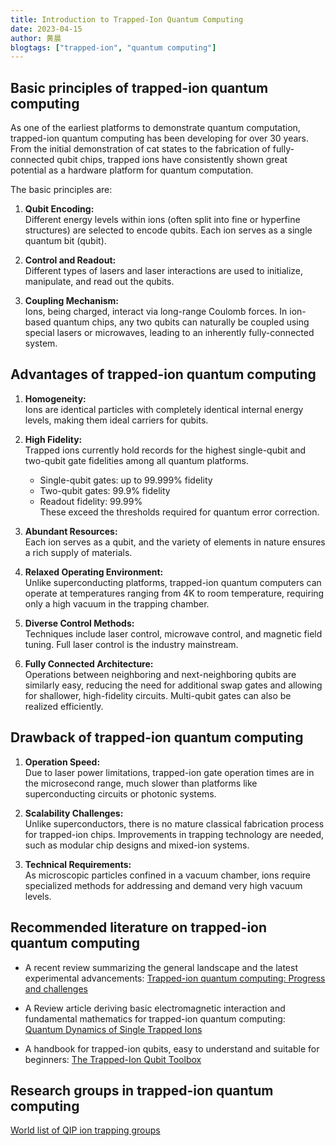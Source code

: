 ```yaml
---
title: Introduction to Trapped-Ion Quantum Computing
date: 2023-04-15
author: 黄晨
blogtags: ["trapped-ion", "quantum computing"]
---
```


## Basic principles of trapped-ion quantum computing

As one of the earliest platforms to demonstrate quantum computation, trapped-ion quantum computing has been developing for over 30 years. From the initial demonstration of cat states to the fabrication of fully-connected qubit chips, trapped ions have consistently shown great potential as a hardware platform for quantum computation.

The basic principles are:

1. **Qubit Encoding:**  
   Different energy levels within ions (often split into fine or hyperfine structures) are selected to encode qubits. Each ion serves as a single quantum bit (qubit).

2. **Control and Readout:**  
   Different types of lasers and laser interactions are used to initialize, manipulate, and read out the qubits.

3. **Coupling Mechanism:**  
   Ions, being charged, interact via long-range Coulomb forces. In ion-based quantum chips, any two qubits can naturally be coupled using special lasers or microwaves, leading to an inherently fully-connected system.

## Advantages of trapped-ion quantum computing

1. **Homogeneity:**  
   Ions are identical particles with completely identical internal energy levels, making them ideal carriers for qubits.

2. **High Fidelity:**  
   Trapped ions currently hold records for the highest single-qubit and two-qubit gate fidelities among all quantum platforms.

   - Single-qubit gates: up to 99.999% fidelity
   - Two-qubit gates: 99.9% fidelity
   - Readout fidelity: 99.99%  
     These exceed the thresholds required for quantum error correction.

3. **Abundant Resources:**  
   Each ion serves as a qubit, and the variety of elements in nature ensures a rich supply of materials.

4. **Relaxed Operating Environment:**  
   Unlike superconducting platforms, trapped-ion quantum computers can operate at temperatures ranging from 4K to room temperature, requiring only a high vacuum in the trapping chamber.

5. **Diverse Control Methods:**  
   Techniques include laser control, microwave control, and magnetic field tuning. Full laser control is the industry mainstream.

6. **Fully Connected Architecture:**  
   Operations between neighboring and next-neighboring qubits are similarly easy, reducing the need for additional swap gates and allowing for shallower, high-fidelity circuits. Multi-qubit gates can also be realized efficiently.

## Drawback of trapped-ion quantum computing

1. **Operation Speed:**  
   Due to laser power limitations, trapped-ion gate operation times are in the microsecond range, much slower than platforms like superconducting circuits or photonic systems.

2. **Scalability Challenges:**  
   Unlike superconductors, there is no mature classical fabrication process for trapped-ion chips. Improvements in trapping technology are needed, such as modular chip designs and mixed-ion systems.

3. **Technical Requirements:**  
   As microscopic particles confined in a vacuum chamber, ions require specialized methods for addressing and demand very high vacuum levels.

## Recommended literature on trapped-ion quantum computing

- A recent review summarizing the general landscape and the latest experimental advancements: [Trapped-ion quantum computing: Progress and challenges](https://pubs.aip.org/aip/apr/article-abstract/6/2/021314/570103/Trapped-ion-quantum-computing-Progress-and?redirectedFrom=fulltext)

- A Review article deriving basic electromagnetic interaction and fundamental mathematics for trapped-ion quantum computing: [Quantum Dynamics of Single Trapped Ions](https://www.quantumoptics.at/images/publications/papers/rmp03_blatt.pdf)

- A handbook for trapped-ion qubits, easy to understand and suitable for beginners: [The Trapped-Ion Qubit Toolbox](https://www.weizmann.ac.il/complex/ozeri/sites/complex.ozeri/files/publications/00107514.2011.pdf)

## Research groups in trapped-ion quantum computing

[World list of QIP ion trapping groups](https://quantumoptics.at/images/miscellaneous/IonTrappers.pdf)
